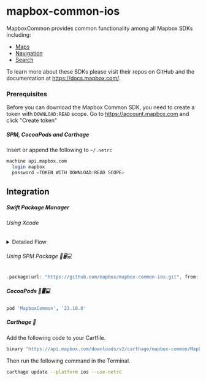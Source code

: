 # mapbox-common-ios

MapboxCommon provides common functionality among all Mapbox SDKs including:

* [Maps](https://github.com/mapbox/mapbox-maps-ios)
* [Navigation](https://github.com/mapbox/mapbox-navigation-ios)
* [Search](https://github.com/mapbox/search-ios)

To learn more about these SDKs please visit their repos on GitHub and the documentation at https://docs.mapbox.com/.

### Prerequisites

Before you can download the Mapbox Common SDK, you need to create a token with `DOWNLOAD:READ` scope.
Go to https://account.mapbox.com and click "Create token"

##### SPM, CocoaPods and Carthage
Insert or append the following to `~/.netrc`

```bash
machine api.mapbox.com
  login mapbox
  password <TOKEN WITH DOWNLOAD:READ SCOPE>
```

## Integration

##### Swift Package Manager

###### Using Xcode

<details><summary>Detailed Flow</summary>
<img src=".img/spmx-1.png">
<img src=".img/spmx-2.png">
<img src=".img/spmx-3.png">
<img src=".img/spmx-4.png">
</details>

###### Using SPM Package 📱🖥💻

```swift
.package(url: "https://github.com/mapbox/mapbox-common-ios.git", from: "23.10.0"),
```

##### CocoaPods 📱🖥💻

```ruby
pod 'MapboxCommon', '23.10.0'
```

##### Carthage 📱

Add the following code to your Cartfile.

```bash
binary "https://api.mapbox.com/downloads/v2/carthage/mapbox-common/MapboxCommon.json" == 23.10.0
```

Then run the following command in the Terminal.
```bash
carthage update --platform ios --use-netrc
```
